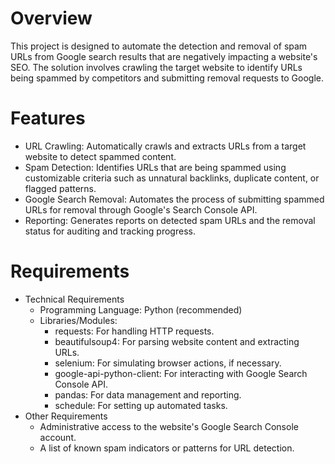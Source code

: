 # Overview
This project is designed to automate the detection and removal of spam URLs from Google search results that are negatively impacting a website's SEO. The solution involves crawling the target website to identify URLs being spammed by competitors and submitting removal requests to Google.

# Features
- URL Crawling: Automatically crawls and extracts URLs from a target website to detect spammed content.
- Spam Detection: Identifies URLs that are being spammed using customizable criteria such as unnatural backlinks, duplicate content, or flagged patterns.
- Google Search Removal: Automates the process of submitting spammed URLs for removal through Google's Search Console API.
- Reporting: Generates reports on detected spam URLs and the removal status for auditing and tracking progress.
# Requirements
- Technical Requirements
  + Programming Language: Python (recommended)
  + Libraries/Modules:
      - requests: For handling HTTP requests.
      - beautifulsoup4: For parsing website content and extracting URLs.
      - selenium: For simulating browser actions, if necessary.
      - google-api-python-client: For interacting with Google Search Console API.
      - pandas: For data management and reporting.
      - schedule: For setting up automated tasks.
- Other Requirements
  + Administrative access to the website's Google Search Console account.
  + A list of known spam indicators or patterns for URL detection.
